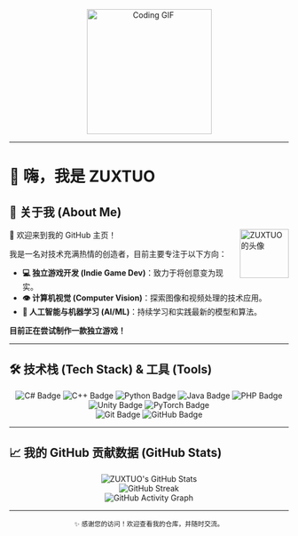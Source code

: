<div align="center">
  <picture>
    <source media="(prefers-color-scheme: dark)" srcset="https://cdn.jsdelivr.net/gh/sun0225SUN/sun0225SUN/assets/images/coding.gif" />
    <source media="(prefers-color-scheme: light)" srcset="https://cdn.jsdelivr.net/gh/sun0225SUN/sun0225SUN/assets/images/developer.svg" height="225px" />
    <img src="https://cdn.jsdelivr.net/gh/sun0225SUN/sun0225SUN/assets/images/coding.gif" alt="Coding GIF" />
  </picture>
</div>

***

# 👋 嗨，我是 ZUXTUO

## 🚀 关于我 (About Me)

<img align="right" width="88" src="https://avatars.githubusercontent.com/u/100578848?v=4" alt="ZUXTUO的头像" />

👋 欢迎来到我的 GitHub 主页！

我是一名对技术充满热情的创造者，目前主要专注于以下方向：

* **💻 独立游戏开发 (Indie Game Dev)**：致力于将创意变为现实。
* **👁️ 计算机视觉 (Computer Vision)**：探索图像和视频处理的技术应用。
* **🤖 人工智能与机器学习 (AI/ML)**：持续学习和实践最新的模型和算法。

**目前正在尝试制作一款独立游戏！**

***

## 🛠️ 技术栈 (Tech Stack) & 工具 (Tools)

<p align="center">
  <img src="https://img.shields.io/badge/-C%23-239120?style=for-the-badge&logo=c-sharp&logoColor=white" alt="C# Badge" />
  <img src="https://img.shields.io/badge/-C%2B%2B-00599C?style=for-the-badge&logo=cplusplus&logoColor=white" alt="C++ Badge" />
  <img src="https://img.shields.io/badge/-Python-3776AB?style=for-the-badge&logo=python&logoColor=white" alt="Python Badge" />
  <img src="https://img.shields.io/badge/-Java-007396?style=for-the-badge&logo=java&logoColor=white" alt="Java Badge" />
  <img src="https://img.shields.io/badge/-PHP-777BB4?style=for-the-badge&logo=php&logoColor=white" alt="PHP Badge" />
  
  <br/>
  
  <img src="https://img.shields.io/badge/-Unity-FFFFFF?style=for-the-badge&logo=unity&logoColor=black" alt="Unity Badge" />
  <img src="https://img.shields.io/badge/-PyTorch-EE4C2C?style=for-the-badge&logo=pytorch&logoColor=white" alt="PyTorch Badge" />
  
  <br/>
  
  <img src="https://img.shields.io/badge/-Git-F05032?style=for-the-badge&logo=git&logoColor=white" alt="Git Badge" />
  <img src="https://img.shields.io/badge/-GitHub-181717?style=for-the-badge&logo=github&logoColor=white" alt="GitHub Badge" />
</p>

***

## 📈 我的 GitHub 贡献数据 (GitHub Stats)

<div align="center">
  <img src="https://github-readme-stats.vercel.app/api?username=ZUXTUO" alt="ZUXTUO's GitHub Stats" />
</div>

<div align="center">
  <picture>
    <source media="(prefers-color-scheme: light)" srcset="https://streak-stats.demolab.com/?user=ZUXTUO&theme=light&hide_border=true" />
    <img src="https://streak-stats.demolab.com/?user=ZUXTUO&theme=dark&hide_border=true" alt="GitHub Streak" />
  </picture>
</div>

<div align="center">
  <picture>
    <source media="(prefers-color-scheme: dark)"  srcset="https://github-readme-activity-graph.vercel.app/graph?username=ZUXTUO&theme=tokyo-night" />
    <source media="(prefers-color-scheme: light)" srcset="https://github-readme-activity-graph.vercel.app/graph?username=ZUXTUO&theme=xcode" />
    <img src="https://github-readme-activity-graph.vercel.app/graph?username=ZUXTUO&theme=tokyo-night" alt="GitHub Activity Graph" />
  </picture>
</div>

***

<p align="center">
  <small>
    ✨ 感谢您的访问！欢迎查看我的仓库，并随时交流。
  </small>
</p>
